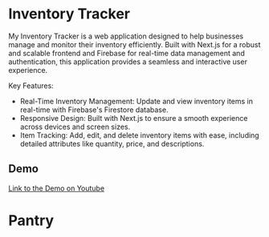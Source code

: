 
# Inventory Tracker

My Inventory Tracker is a web application designed to help businesses manage and monitor their inventory efficiently. Built with Next.js for a robust and scalable frontend and Firebase for real-time data management and authentication, this application provides a seamless and interactive user experience.

Key Features:
- Real-Time Inventory Management: Update and view inventory items in real-time with Firebase's Firestore database.
- Responsive Design: Built with Next.js to ensure a smooth experience across devices and screen sizes.
- Item Tracking: Add, edit, and delete inventory items with ease, including detailed attributes like quantity, price, and descriptions.
## Demo

[Link to the Demo on Youtube](https://www.youtube.com/watch?v=3r0wMQ3F2rY)
# Pantry
